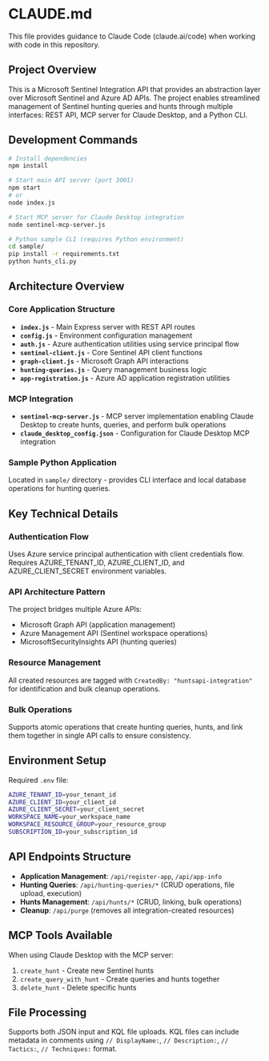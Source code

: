 # CLAUDE.md

This file provides guidance to Claude Code (claude.ai/code) when working with code in this repository.

## Project Overview

This is a Microsoft Sentinel Integration API that provides an abstraction layer over Microsoft Sentinel and Azure AD APIs. The project enables streamlined management of Sentinel hunting queries and hunts through multiple interfaces: REST API, MCP server for Claude Desktop, and a Python CLI.

## Development Commands

```bash
# Install dependencies
npm install

# Start main API server (port 3001)
npm start
# or
node index.js

# Start MCP server for Claude Desktop integration
node sentinel-mcp-server.js

# Python sample CLI (requires Python environment)
cd sample/
pip install -r requirements.txt
python hunts_cli.py
```

## Architecture Overview

### Core Application Structure
- **`index.js`** - Main Express server with REST API routes
- **`config.js`** - Environment configuration management
- **`auth.js`** - Azure authentication utilities using service principal flow
- **`sentinel-client.js`** - Core Sentinel API client functions
- **`graph-client.js`** - Microsoft Graph API interactions
- **`hunting-queries.js`** - Query management business logic
- **`app-registration.js`** - Azure AD application registration utilities

### MCP Integration
- **`sentinel-mcp-server.js`** - MCP server implementation enabling Claude Desktop to create hunts, queries, and perform bulk operations
- **`claude_desktop_config.json`** - Configuration for Claude Desktop MCP integration

### Sample Python Application
Located in `sample/` directory - provides CLI interface and local database operations for hunting queries.

## Key Technical Details

### Authentication Flow
Uses Azure service principal authentication with client credentials flow. Requires AZURE_TENANT_ID, AZURE_CLIENT_ID, and AZURE_CLIENT_SECRET environment variables.

### API Architecture Pattern
The project bridges multiple Azure APIs:
- Microsoft Graph API (application management)
- Azure Management API (Sentinel workspace operations) 
- MicrosoftSecurityInsights API (hunting queries)

### Resource Management
All created resources are tagged with `CreatedBy: "huntsapi-integration"` for identification and bulk cleanup operations.

### Bulk Operations
Supports atomic operations that create hunting queries, hunts, and link them together in single API calls to ensure consistency.

## Environment Setup

Required `.env` file:
```bash
AZURE_TENANT_ID=your_tenant_id
AZURE_CLIENT_ID=your_client_id  
AZURE_CLIENT_SECRET=your_client_secret
WORKSPACE_NAME=your_workspace_name
WORKSPACE_RESOURCE_GROUP=your_resource_group
SUBSCRIPTION_ID=your_subscription_id
```

## API Endpoints Structure

- **Application Management**: `/api/register-app`, `/api/app-info`
- **Hunting Queries**: `/api/hunting-queries/*` (CRUD operations, file upload, execution)
- **Hunts Management**: `/api/hunts/*` (CRUD, linking, bulk operations)
- **Cleanup**: `/api/purge` (removes all integration-created resources)

## MCP Tools Available

When using Claude Desktop with the MCP server:
1. `create_hunt` - Create new Sentinel hunts
2. `create_query_with_hunt` - Create queries and hunts together
3. `delete_hunt` - Delete specific hunts

## File Processing

Supports both JSON input and KQL file uploads. KQL files can include metadata in comments using `// DisplayName:`, `// Description:`, `// Tactics:`, `// Techniques:` format.